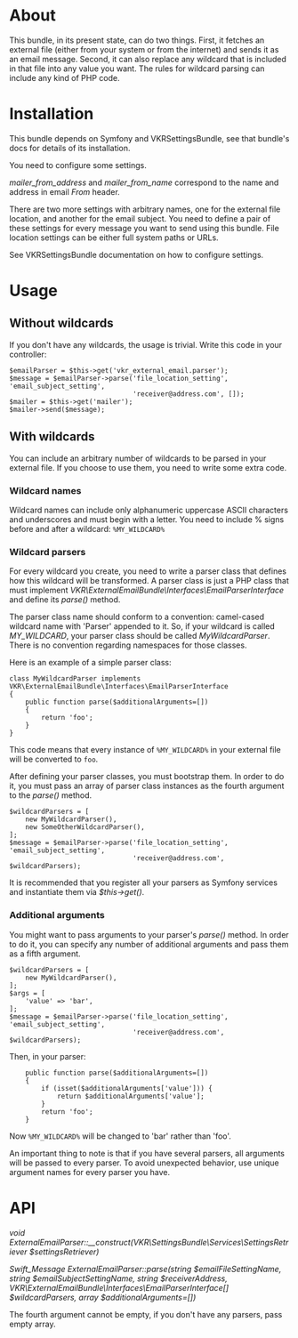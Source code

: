 About
=====

This bundle, in its present state, can do two things. First, it fetches an external file
(either from your system or from the internet) and sends it as an email message. Second,
it can also replace any wildcard that is included in that file into any value you want.
The rules for wildcard parsing can include any kind of PHP code.

Installation
============

This bundle depends on Symfony and VKRSettingsBundle, see that bundle's docs for details
of its installation.

You need to configure some settings.

*mailer_from_address* and *mailer_from_name* correspond to the name and address in email
*From* header.

There are two more settings with arbitrary names, one for the external file location, and
another for the email subject. You need to define a pair of these settings for every
message you want to send using this bundle. File location settings can be either full
system paths or URLs.

See VKRSettingsBundle documentation on how to configure settings.

Usage
=====

Without wildcards
-----------------

If you don't have any wildcards, the usage is trivial. Write this code in your controller:

```
$emailParser = $this->get('vkr_external_email.parser');
$message = $emailParser->parse('file_location_setting', 'email_subject_setting',
                               'receiver@address.com', []);
$mailer = $this->get('mailer');
$mailer->send($message);
```

With wildcards
--------------

You can include an arbitrary number of wildcards to be parsed in your external file. If you
choose to use them, you need to write some extra code.

### Wildcard names

Wildcard names can include only alphanumeric uppercase ASCII characters and underscores
and must begin with a letter. You need to include % signs before and after a wildcard:
```%MY_WILDCARD%```

### Wildcard parsers

For every wildcard you create, you need to write a parser class that defines how this wildcard
will be transformed. A parser class is just a PHP class that must implement
*VKR\ExternalEmailBundle\Interfaces\EmailParserInterface* and define its *parse()* method.

The parser class name should conform to a convention: camel-cased wildcard name with 'Parser'
appended to it. So, if your wildcard is called *MY_WILDCARD*, your parser class should
be called *MyWildcardParser*. There is no convention regarding namespaces for those classes.

Here is an example of a simple parser class:

```
class MyWildcardParser implements VKR\ExternalEmailBundle\Interfaces\EmailParserInterface
{
    public function parse($additionalArguments=[])
    {
        return 'foo';
    }
}
```

This code means that every instance of ```%MY_WILDCARD%``` in your external file will be
converted to ```foo```.

After defining your parser classes, you must bootstrap them. In order to do it, you must pass
an array of parser class instances as the fourth argument to the *parse()* method.

```
$wildcardParsers = [
    new MyWildcardParser(),
    new SomeOtherWildcardParser(),
];
$message = $emailParser->parse('file_location_setting', 'email_subject_setting',
                               'receiver@address.com', $wildcardParsers);
```

It is recommended that you register all your parsers as Symfony services and instantiate
them via *$this->get()*.

### Additional arguments

You might want to pass arguments to your parser's *parse()* method. In order to do it,
you can specify any number of additional arguments and pass them as a fifth argument.

```
$wildcardParsers = [
    new MyWildcardParser(),
];
$args = [
    'value' => 'bar',
];
$message = $emailParser->parse('file_location_setting', 'email_subject_setting',
                               'receiver@address.com', $wildcardParsers);
```

Then, in your parser:

```
    public function parse($additionalArguments=[])
    {
        if (isset($additionalArguments['value'])) {
            return $additionalArguments['value'];
        }
        return 'foo';
    }
```

Now ```%MY_WILDCARD%``` will be changed to 'bar' rather than 'foo'.

An important thing to note is that if you have several parsers, all arguments will be
passed to every parser. To avoid unexpected behavior, use unique argument names for every
parser you have.

API
===

*void ExternalEmailParser::__construct(VKR\SettingsBundle\Services\SettingsRetriever $settingsRetriever)*

*Swift_Message ExternalEmailParser::parse(string $emailFileSettingName, string $emailSubjectSettingName, string $receiverAddress, VKR\ExternalEmailBundle\Interfaces\EmailParserInterface[] $wildcardParsers, array $additionalArguments=[])*

The fourth argument cannot be empty, if you don't have any parsers, pass empty array.
